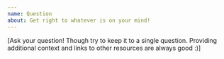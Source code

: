 ```yaml
---
name: Question
about: Get right to whatever is on your mind!
---
```

[Ask your question! Though try to keep it to a single question. Providing additional context and links to other resources are always good :)]

